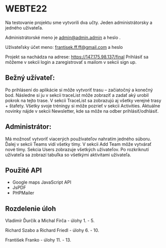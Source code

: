 # WEBTE22 
Na testovanie projektu sme vytvorili dva učty. Jeden administrátorsky a jedného užívateľa.

Administrátorské meno je admin@admin.admin a heslo .

Užívateľsky účet meno: frantisek.ff.ff@gmail.com a heslo

Projekt sa nachádza na adrese: https://147.175.98.137/final
Prihlásiť sa môžeme v sekcii login a zaregistrovať s mailom v sekcii sign up.
         
## Bežný užívateľ:

Po prihlásení do aplikácie si môže vytvoriť trasu – začiatočný a konečný bod.
Následne si ju v sekcii traceList môže zobraziť a zadať aký urobil pokrok na tejto trase. V sekcii TraceList sa
zobrazujú aj všetky verejné trasy + štafety.
Všetky svoje tréningy si môže pozrieť v sekcii Activities.
Aktuálne novinky nájde v sekcii Newsletter, kde sa môže na odber prihlásiť/odhlásiť.
         
## Administrátor:

Má možnosť vytvoriť viacerých používateľov nahratím jedného súboru. Ďalej v sekcii Teams vidí všetky tímy. V
sekcii Add Team môže vytvárať nové tímy.
Sekcia Users zobrazuje všetkých užívateľov. Po rozkríknutí užívateľa sa zobrazí tabuľka so všetkými aktivitami
užívateľa.
## Použité API
* Google maps JavaScript API
* JsPDF
* PHPMailer

## Rozdelenie úloh

Vladimír Ďurčík a Michal Firča - úlohy 1. - 5.

Richard Szabo a Richard Friedl - úlohy 6. - 10.

František Franko - úlohy 11. - 13.
